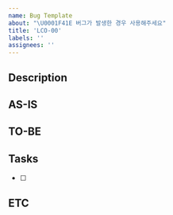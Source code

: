 ```yaml
---
name: Bug Template
about: "\U0001F41E 버그가 발생한 경우 사용해주세요"
title: 'LCO-00'
labels: ''
assignees: ''
---
```


<!-- 이슈 제목은 `[Bug] ${제목}`과 같이 작성헤주세요 -->
<!-- Labels와 Assignees을 등록해주세요 -->

## Description

<!-- 발생한 버그에 대해 상세히 작성해주세요 -->

## AS-IS

<!-- 현재 상태에 대해서 작성해주세요 -->

## TO-BE

<!-- 버그 수정 후에 나타날 상태엣 대해서 작성해주세요 -->

## Tasks

<!-- 진행해야 하는 작업들을 적어주세요 -->

- [ ]

## ETC

<!-- 참고해야 하는 내용이 있다면 적어주세요 -->
